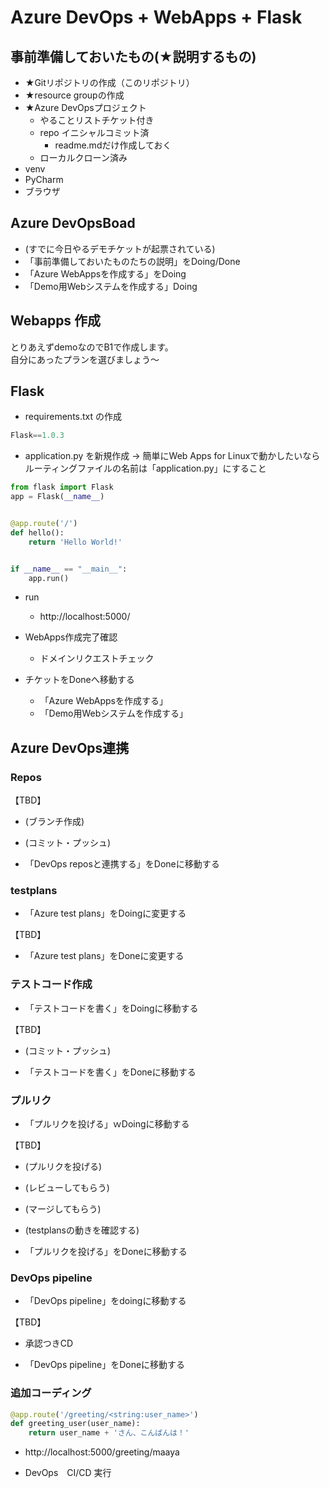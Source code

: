 # Azure DevOps + WebApps + Flask

## 事前準備しておいたもの(★説明するもの)

- ★Gitリポジトリの作成（このリポジトリ）
- ★resource groupの作成
- ★Azure DevOpsプロジェクト
  - やることリストチケット付き
  - repo イニシャルコミット済
    - readme.mdだけ作成しておく
  - ローカルクローン済み
- venv
- PyCharm
- ブラウザ

## Azure DevOpsBoad

- (すでに今日やるデモチケットが起票されている)
- 「事前準備しておいたものたちの説明」をDoing/Done
- 「Azure WebAppsを作成する」をDoing
- 「Demo用Webシステムを作成する」Doing

## Webapps 作成

とりあえずdemoなのでB1で作成します。    
自分にあったプランを選びましょう～    

## Flask

- requirements.txt の作成

```python
Flask==1.0.3
```

- application.py を新規作成 -> 簡単にWeb Apps for Linuxで動かしたいならルーティングファイルの名前は「application.py」にすること

```python
from flask import Flask
app = Flask(__name__)


@app.route('/')
def hello():
    return 'Hello World!'


if __name__ == "__main__":
    app.run()
```

- run
    - http://localhost:5000/

- WebApps作成完了確認
  - ドメインリクエストチェック
- チケットをDoneへ移動する
  - 「Azure WebAppsを作成する」
  - 「Demo用Webシステムを作成する」

## Azure DevOps連携

### Repos

【TBD】

- (ブランチ作成)
- (コミット・プッシュ)

- 「DevOps reposと連携する」をDoneに移動する

### testplans

- 「Azure test plans」をDoingに変更する

【TBD】

- 「Azure test plans」をDoneに変更する

### テストコード作成

- 「テストコードを書く」をDoingに移動する

【TBD】

- (コミット・プッシュ)

- 「テストコードを書く」をDoneに移動する

### プルリク

- 「プルリクを投げる」ｗDoingに移動する
  
【TBD】

- (プルリクを投げる)
- (レビューしてもらう)
- (マージしてもらう)
- (testplansの動きを確認する)

- 「プルリクを投げる」をDoneに移動する

### DevOps pipeline

- 「DevOps pipeline」をdoingに移動する

【TBD】

- 承認つきCD

- 「DevOps pipeline」をDoneに移動する
  
### 追加コーディング

```python
@app.route('/greeting/<string:user_name>')
def greeting_user(user_name):
    return user_name + 'さん、こんばんは！'
```

- http://localhost:5000/greeting/maaya

- DevOps　CI/CD 実行


